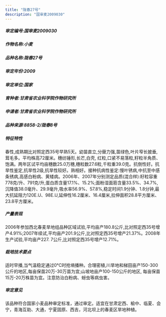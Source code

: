 ```yaml
---
title: "陇春27号"
description: "国审麦2009030"
---
```

##### 审定编号:国审麦2009030

##### 作物名称:小麦

##### 品种名称:陇春27号

##### 审定年份:2009

##### 审定单位:国家

##### 育种者:甘肃省农业科学院作物研究所

##### 申请者:甘肃省农业科学院作物研究所

##### 品种来源:8858-2/陇春8号

##### 特征特性
春性,成熟期比对照定西35号早熟5天。幼苗直立,分蘖力强,苗绿色,叶片窄长披垂,茸毛多。平均株高72厘米。穗纺锤形,长芒,白壳, 红粒,口紧不易落粒,籽粒半角质、饱满。两年区试平均亩穗数25.0万穗,穗粒数27.6粒,千粒重39.0克。抗倒性好。抗旱性鉴定,抗旱性2级,抗旱性较好。熟相好。接种抗病性鉴定:慢叶锈病,中抗至中感条锈病,高感白粉病、黄矮病。2006年、2007年分别测定品质(混合样):籽粒容重778克/升、791克/升,蛋白质含量17.1%、15.2%;面粉湿面筋含量33.5%、34.7%,沉降值38.0毫升、29.9毫升,吸水率56.9%、57.8%,稳定时间1.9分钟、1.8分钟,最大抗延阻力120E.U、98E.U,延伸性16.2厘米、16.4厘米,拉伸面积28.8平方厘米、23.8平方厘米。 

##### 产量表现
2006年参加西北春麦旱地组品种区域试验,平均亩产180.8公斤,比对照定西35号增产4.91%;2007年续试,平均亩产201.9公斤,比对照定西35号增产21.37%。2008年生产试验,平均亩产227. 7公斤,比对照定西35号增产12.71%。 

##### 栽培技术要点
适时早播,当气温稳定通过0℃时抢墒播种。合理密植,川旱地和梯田亩产150-300公斤的地区,每亩保苗20万-30万苗为宜;山坡地亩产100-150公斤的地区, 每亩保苗15万-20万株苗为宜。注意防治白粉病、蚜虫等病虫害。

##### 审定意见
该品种符合国家小麦品种审定标准，通过审定。适宜在甘肃定西、榆中、临夏、会宁，青海互助、大通，宁夏固原、西吉，河北坝上的春麦区旱地种植。
